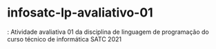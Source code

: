 # infosatc-lp-avaliativo-01
 : Atividade avaliativa 01 da disciplina de linguagem de programação do curso técnico de informática SATC 2021

